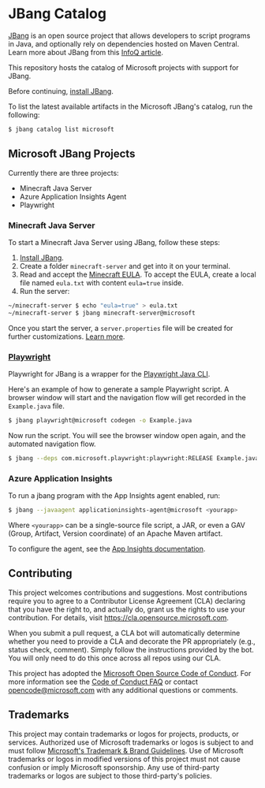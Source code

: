# JBang Catalog

[JBang](https://jbang.dev) is an open source project that allows developers to script programs in Java, and optionally rely on dependencies hosted on Maven Central. Learn more about JBang from this [InfoQ article](https://www.infoq.com/news/2020/10/scripting-java-jbang/).

This repository hosts the catalog of Microsoft projects with support for JBang.

Before continuing, [install JBang](https://www.jbang.dev/download/).

To list the latest available artifacts in the Microsoft JBang's catalog, run the following:

```bash
$ jbang catalog list microsoft
```

## Microsoft JBang Projects

Currently there are three projects:

- Minecraft Java Server
- Azure Application Insights Agent
- Playwright

### Minecraft Java Server

To start a Minecraft Java Server using JBang, follow these steps:

1. [Install JBang](https://www.jbang.dev/download/).
2. Create a folder `minecraft-server` and get into it on your terminal.
3. Read and accept the [Minecraft EULA](https://account.mojang.com/documents/minecraft_eula). To accept the EULA, create a local file named `eula.txt` with content `eula=true` inside.
4. Run the server:

```bash
~/minecraft-server $ echo "eula=true" > eula.txt
~/minecraft-server $ jbang minecraft-server@microsoft
```

Once you start the server, a `server.properties` file will be created for further customizations. [Learn more](https://help.minecraft.net/hc/en-us/articles/360058525452-How-to-Setup-a-Minecraft-Java-Edition-Server).

### [Playwright](https://playwright.dev/java/)

Playwright for JBang is a wrapper for the [Playwright Java CLI](https://playwright.dev/java/docs/cli).

Here's an example of how to generate a sample Playwright script. A browser window will start and the navigation flow will get recorded in the `Example.java` file.

```bash
$ jbang playwright@microsoft codegen -o Example.java
```

Now run the script. You will see the browser window open again, and the automated navigation flow.

```bash
$ jbang --deps com.microsoft.playwright:playwright:RELEASE Example.java
``` 

### Azure Application Insights

To run a jbang program with the App Insights agent enabled, run:

```bash
$ jbang --javaagent applicationinsights-agent@microsoft <yourapp>
```

Where `<yourapp>` can be a single-source file script, a JAR, or even a GAV (Group, Artifact, Version coordinate) of an Apache Maven artifact.

To configure the agent, see the [App Insights documentation](https://docs.microsoft.com/en-us/azure/azure-monitor/app/java-in-process-agent).

## Contributing

This project welcomes contributions and suggestions.  Most contributions require you to agree to a
Contributor License Agreement (CLA) declaring that you have the right to, and actually do, grant us
the rights to use your contribution. For details, visit https://cla.opensource.microsoft.com.

When you submit a pull request, a CLA bot will automatically determine whether you need to provide
a CLA and decorate the PR appropriately (e.g., status check, comment). Simply follow the instructions
provided by the bot. You will only need to do this once across all repos using our CLA.

This project has adopted the [Microsoft Open Source Code of Conduct](https://opensource.microsoft.com/codeofconduct/).
For more information see the [Code of Conduct FAQ](https://opensource.microsoft.com/codeofconduct/faq/) or
contact [opencode@microsoft.com](mailto:opencode@microsoft.com) with any additional questions or comments.

## Trademarks

This project may contain trademarks or logos for projects, products, or services. Authorized use of Microsoft 
trademarks or logos is subject to and must follow 
[Microsoft's Trademark & Brand Guidelines](https://www.microsoft.com/en-us/legal/intellectualproperty/trademarks/usage/general).
Use of Microsoft trademarks or logos in modified versions of this project must not cause confusion or imply Microsoft sponsorship.
Any use of third-party trademarks or logos are subject to those third-party's policies.
